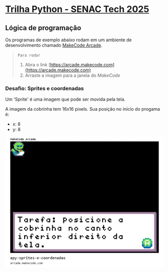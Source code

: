 # [Trilha Python - SENAC Tech 2025](index.md)

## Lógica de programação

Os programas de exemplo abaixo rodam em um ambiente de desenvolvimento chamado [MakeCode Arcade](https://arcade.makecode.com).

> `Para rodar`
>
> 1. Abra o link [https://arcade.makecode.com](https://arcade.makecode.com)
> 1. Arraste a imagem para a janela do *MakeCode*


### Desafio: Sprites e coordenadas

Um 'Sprite' é uma imagem que pode ser movida pela tela.



A imagem da cobrinha tem 16x16 pixels.
Sua posição no início do progama é:

- x: 8
- y: 8

![Sprites e coordenadas](img/arcade-apy-sprites-e-coordenadas.png)